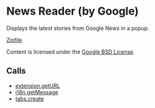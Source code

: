 
News Reader (by Google)
=======

Displays the latest stories from Google News in a popup.

[Zipfile](http://developer.chrome.com/extensions/examples/extensions/news.zip)

Content is licensed under the [Google BSD License](http://code.google.com/google_bsd_license.html).

Calls
-----

* [extension.getURL](http://developer.chrome.com/extensions/extension.html#method-getURL)
* [i18n.getMessage](http://developer.chrome.com/extensions/i18n.html#method-getMessage)
* [tabs.create](http://developer.chrome.com/extensions/tabs.html#method-create)